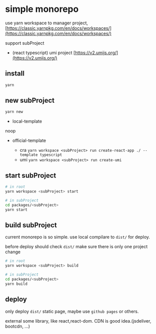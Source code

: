 simple monorepo
===

use yarn workspace to manager project, [https://classic.yarnpkg.com/en/docs/workspaces/](https://classic.yarnpkg.com/en/docs/workspaces/)

support subProject 

- (react typescript) umi project [https://v2.umijs.org/](https://v2.umijs.org/)

## install

```bash
yarn
```
## new subProject

```bash
yarn new
```

- local-template

noop

- official-template

  - cra `yarn workspace <subProject> run create-react-app ./ --template typescript`
  - umi `yarn workspace <subProject> run create-umi`

## start subProject

```bash
# in root
yarn workspace <subProject> start

# in subProject
cd packages/<subProject>
yarn start
```

## build subProject

current monorepo is so simple. use local compilare to `dist/` for deploy.

before deploy should check `dist/` make sure there is only one project change

```bash
# in root
yarn workspace <subProject> build

# in subProject
cd packages/<subProject>
yarn build
```

## deploy

only deploy `dist/` static page, maybe use `github pages` or others.

external some library, like react,react-dom. CDN is good idea.(jsdeliver, bootcdn, ...)



